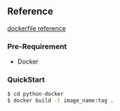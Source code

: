 ## Reference

[dockerfile reference](https://docs.docker.com/engine/reference/builder/)

### Pre-Requirement

- Docker

### QuickStart

```bash
$ cd python-docker
$ docker build -t image_name:tag .
```
